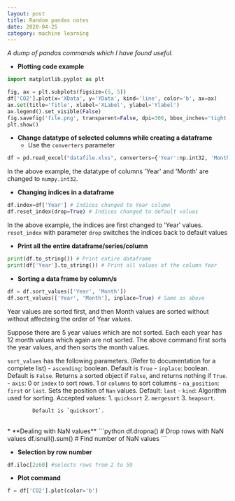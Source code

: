 ```yaml
---
layout: post
title: Random pandas notes
date: 2020-04-25
category: machine learning
---
```


*A dump of pandas commands which I have found useful.*

* **Plotting code example**

```python
import matplotlib.pyplot as plt

fig, ax = plt.subplots(figsize=(5, 5))
df['CO2'].plot(x='XData', y='YData', kind='line', color='b', ax=ax)
ax.set(title='Title', xlabel='XLabel', ylabel='Ylabel')
ax.legend().set_visible(False)
fig.savefig('file.png', transparent=False, dpi=300, bbox_inches='tight')
plt.show()
```

* **Change datatype of selected columns while creating a dataframe**
  - Use the `converters` parameter
```python
df = pd.read_excel("datafile.xlxs", converters={'Year':np.int32, 'Month':np.int32})
```
  In the above example, the datatype of columns 'Year' and 'Month' are
  changed to `numpy.int32`.

* **Changing indices in a dataframe**
```python
df.index=df['Year'] # Indices changed to Year column
df.reset_index(drop=True) # Indices changed to default values
```
  In the above example, the indices are first changed to 'Year' values.
  `reset_index` with parameter `drop` switches the indices back to
  default values

* **Print all the entire dataframe/series/column**
```python
print(df.to_string()) # Print entire dataframe
print(df['Year'].to_string()) # Print all values of the column Year
```

* **Sorting a data frame by column/s**
```python
df = df.sort_values(['Year', 'Month'])
df.sort_values(['Year', 'Month'], inplace=True) # Same as above
```
  Year values are sorted first, and then Month values are sorted without
  without affecteing the order of Year values.

  Suppose there are 5 year values which are not sorted. Each each year
  has 12 month values which again are not sorted. The above command
  first sorts the year values, and then sorts the month values.

  `sort_values` has the following parameters. (Refer to documentation
  for a complete list)
    - `ascending`: boolean. Default is `True` 
    - `inplace`: boolean. Default is `False`. Returns a sorted object
	if `False`, and returns nothing if `True`.
    - `axis`: 0 or `index` to sort rows. 1 or `columns` to sort columns
    - `na_position`: `first` or `last`. Sets the position of `Nan` values.
	Default: `last`
    - `kind`: Algorithm used for sorting. 
       Accepted values: 
       1. `quicksort` 
       2. `mergesort` 
       3. `heapsort`.

        	Default is `quicksort`.

<br>
* **Dealing with NaN values**
```python
df.dropna() # Drop rows with NaN values
df.isnull().sum() # Find number of NaN values
```

* **Selection by row number**
```python
df.iloc[2:60] #selects rows from 2 to 59
```
* **Plot command**
```python
f = df['CO2'].plot(color='b')
```
